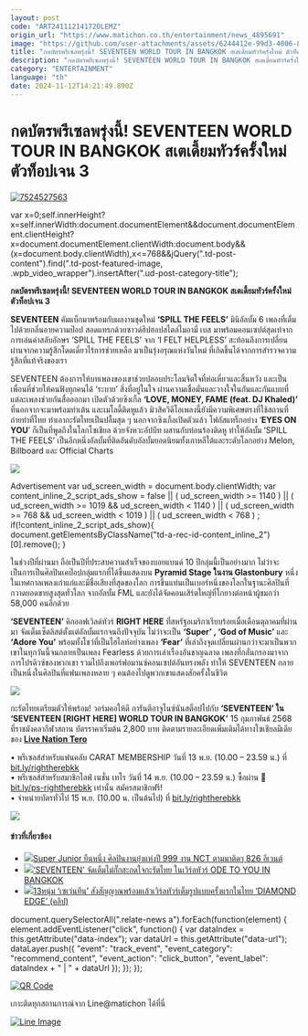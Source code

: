 ```yaml
---
layout: post
code: "ART24111214172OLEMZ"
origin_url: "https://www.matichon.co.th/entertainment/news_4895691"
image: "https://github.com/user-attachments/assets/6244412e-99d3-4006-8806-99eceebbba0f"
title: "กดบัตรพรีเซลพรุ่งนี้! SEVENTEEN WORLD TOUR IN BANGKOK สเตเดี้ยมทัวร์ครั้งใหม่ ตัวท็อปเจน 3"
description: "กดบัตรพรีเซลพรุ่งนี้! SEVENTEEN WORLD TOUR IN BANGKOK สเตเดี้ยมทัวร์ครั้งใหม่ ตัวท็อปเจน 3"
category: "ENTERTAINMENT"
language: "th"
date: 2024-11-12T14:21:49.890Z
---
```


# กดบัตรพรีเซลพรุ่งนี้! SEVENTEEN WORLD TOUR IN BANGKOK สเตเดี้ยมทัวร์ครั้งใหม่ ตัวท็อปเจน 3

[![](https://www.matichon.co.th/wp-content/uploads/2024/11/7524527563.jpg "7524527563")](https://www.matichon.co.th/wp-content/uploads/2024/11/7524527563.jpg)

var x=0;self.innerHeight?x=self.innerWidth:document.documentElement&&document.documentElement.clientHeight?x=document.documentElement.clientWidth:document.body&&(x=document.body.clientWidth),x<=768&&jQuery(".td-post-content").find(".td-post-featured-image, .wpb\_video\_wrapper").insertAfter(".ud-post-category-title");

**กดบัตรพรีเซลพรุ่งนี้! SEVENTEEN WORLD TOUR IN BANGKOK สเตเดี้ยมทัวร์ครั้งใหม่ ตัวท็อปเจน 3**

**SEVENTEEN** คัมแบ็กมาพร้อมกับผลงานชุดใหม่ **‘SPILL THE FEELS’** มินิอัลบั้ม 6 เพลงที่เต็มไปด้วยกลิ่นอายความป๊อป สอดแทรกด้วยซาวด์ฮิปฮอปสไตล์ไมอามี่ เบส มาพร้อมคอนเซปต์สุดเท่จากการเล่นคำสลับอักษร ‘SPILL THE FEELS’ จาก ‘I FELT HELPLESS’ สะท้อนถึงการเปลี่ยนผ่านจากความรู้สึกโดดเดี่ยวไร้การช่วยเหลือ มาเป็นรุ่งอรุณแห่งวันใหม่ ที่เกิดขึ้นได้จากการสำรวจความรู้สึกที่แท้จริงของเรา

SEVENTEEN ต้องการให้บทเพลงของเขาช่วยปลอบประโลมจิตใจที่ห่อเหี่ยวและสิ้นหวัง และเป็นเพื่อนที่ช่วยให้คนฟังทุกคนได้ ‘ระบาย’ สิ่งที่อยู่ในใจ ผ่านความเชื่อมั่นและวางใจในกันและกันแบบที่แต่ละเพลงช่วยกันสื่อออกมา เปิดตัวด้วยซิงเกิ้ล **‘LOVE, MONEY, FAME (feat. DJ Khaled)’** ที่นอกจากจะมาพร้อมท่าเต้น และเมโลดี้ติดหูแล้ว มิวสิควิดีโอเพลงนี้ยังมีความพิเศษตรงที่ใช้สถานที่ถ่ายทำที่ไทย ทำเอากะรัตไทยเป็นปลื้มสุด ๆ นอกจากซิงเกิ้ลเปิดตัวแล้ว โฟกัสแทร็กอย่าง ‘**EYES ON YOU**’ ก็เป็นที่พูดถึงในโลกโซเชียล ด้วยจังหวะอัปบีท ผสานกับท่อนร้องติดหู ทำให้อัลบั้ม ‘SPILL THE FEELS’ เป็นอีกหนึ่งอัลบั้มที่ติดอันดับอัลบั้มยอดนิยมทั้งเกาหลีใต้และระดับโลกอย่าง Melon, Billboard และ Official Charts

![](https://www.matichon.co.th/wp-content/uploads/2024/11/SVT-ASIA-BANGKOK-1show-1080x1350-1.jpg)

Advertisement var ud\_screen\_width = document.body.clientWidth; var content\_inline\_2\_script\_ads\_show = false || ( ud\_screen\_width >= 1140 ) || ( ud\_screen\_width >= 1019 && ud\_screen\_width < 1140 ) || ( ud\_screen\_width >= 768 && ud\_screen\_width < 1019 ) || ( ud\_screen\_width < 768 ) ; if(!content\_inline\_2\_script\_ads\_show){ document.getElementsByClassName("td-a-rec-id-content\_inline\_2")\[0\].remove(); }

ในช่วงปีที่ผ่านมา ถือเป็นปีที่ประสบความสำเร็จของบอยแบนด์ 10 ปีกลุ่มนี้เป็นอย่างมาก ไม่ว่าจะเป็นการเป็นศิลปินเคป๊อปกลุ่มแรกที่ได้ขึ้นแสดงบน **Pyramid Stage ในงาน Glastonbury** หนึ่งในเทศกาลเพลงเก่าแก่และมีชื่อเสียงที่สุดของโลก การขึ้นแท่นเป็นเบอร์หนึ่งของโลกในฐานะศิลปินที่กวาดยอดขายสูงสุดทั่วโลก จากอัลบั้ม FML และยังได้จัดคอนเสิร์ตใหญ่ที่โกยางต่อหน้าผู้ชมกว่า 58,000 คนอีกด้วย

**‘SEVENTEEN’** คิกออฟเวิลด์ทัวร์ **RIGHT HERE** ที่สหรัฐอเมริกาเรียบร้อยเมื่อเดือนตุลาคมที่ผ่านมา จัดเต็มเซ็ตลิสต์ตั้งแต่อัลบั้มแรกจนถึงปัจจุบัน ไม่ว่าจะเป็น **‘Super’ , ‘God of Music’** และ **‘Adore You’** พร้อมทั้งโชว์ที่เป็นไฮไลท์อย่างเพลง **‘Fear’** ที่เล่าถึงจุดเปลี่ยนผ่านกว่าจะมาเป็นพวกเขาในทุกวันนี้จนกลายเป็นเพลง Fearless ด้วยการเล่าเรื่องอันชาญฉลาด เพลงที่กลั่นกรองมาจากการโปรดิวซ์ของพวกเขา รวมไปถึงเพอร์ฟอมานซ์คอนเซปต์อันทรงพลัง ทำให้ SEVENTEEN กลายเป็นหนึ่งในศิลปินที่แฟนเพลงหลาย ๆ คนต้องไปดูพวกเขาแสดงสักครั้งในชีวิต

![](https://www.matichon.co.th/wp-content/uploads/2024/11/SVT-SEAT-1030.jpg)

กะรัตไทยเตรียมตัวให้พร้อม! วอร์มคอให้ดี การันตีอาจูไนซ์นันสต็อปไปกับ **‘SEVENTEEN’ ใน ‘SEVENTEEN \[RIGHT HERE\] WORLD TOUR IN BANGKOK’** 15 กุมภาพันธ์ 2568 ที่ราชมังคลากีฬาสถาน บัตรราคาเริ่มต้น 2,800 บาท ติดตามรายละเอียดเพิ่มเติมได้ทางโซเชียลมีเดียของ [**Live Nation Tero**](https://www.facebook.com/livenationth)

• พรีเซลส์สำหรับแฟนคลับ CARAT MEMBERSHIP วันที่ 13 พ.ย. (10.00 – 23.59 น.) ที่ [bit.ly/rightherebkk](http://bit.ly/rightherebkk)  
• พรีเซลส์สำหรับสมาชิกไลฟ์ เนชั่น เทโร วันที่ 14 พ.ย. (10.00 – 23.59 น.) ซื้อผ่าน 🔗 [bit.ly/ps-rightherebkk](http://bit.ly/ps-rightherebkk) เท่านั้น สมัครสมาชิกฟรี!  
• จำหน่ายบัตรทั่วไป 15 พ.ย. (10.00 น. เป็นต้นไป) ที่ [bit.ly/rightherebkk](http://bit.ly/rightherebkk)

![](https://www.matichon.co.th/wp-content/uploads/2024/11/465068101_955586736606197_1593283224307220698_n.jpg)

#### ข่าวที่เกี่ยวข้อง

*   [![](https://www.matichon.co.th/wp-content/uploads/2023/12/ซู๗ู-46.jpg)Super Junior ยืนหนึ่ง ศิลปินงานยุ่งแห่งปี 999 งาน NCT ตามมาติดๆ 826 อีเวนต์](https://www.matichon.co.th/entertainment/news_4340610)
*   [![](https://www.matichon.co.th/wp-content/uploads/2019/11/ปกข่าวออนไลน์-2.jpg)‘SEVENTEEN’ จัดเต็มไม่กั๊กสะกดใจกะรัตไทย ในเวิร์ลทัวร์ ODE TO YOU IN BANGKOK](https://www.matichon.co.th/matichon-tv/news_1773387)
*   [![](https://www.matichon.co.th/wp-content/uploads/2017/08/seventeen-diamond.jpg)13หนุ่ม ‘เซเว่นทีน’ สังสัญญาณพร้อมเเล้วเวิร์ลทัวร์เต็มรูปแบบครั้งแรกในไทย ‘DIAMOND EDGE’ (คลิป)](https://www.matichon.co.th/matichon-tv/news_618650)

document.querySelectorAll(".relate-news a").forEach(function(element) { element.addEventListener("click", function() { var dataIndex = this.getAttribute("data-index"); var dataUrl = this.getAttribute("data-url"); dataLayer.push({ "event": "track\_event", "event\_category": "recommend\_content", "event\_action": "click\_button", "event\_label": dataIndex + " | " + dataUrl }); }); });

[![QR Code](https://www.matichon.co.th/wp-content/uploads/2023/07/wob1371z.jpg)](https://lin.ee/ht0nDxX)

เกาะติดทุกสถานการณ์จาก Line@matichon ได้ที่นี่

[![Line Image](https://www.matichon.co.th/wp-content/uploads/2023/07/th.png)](https://lin.ee/ht0nDxX)